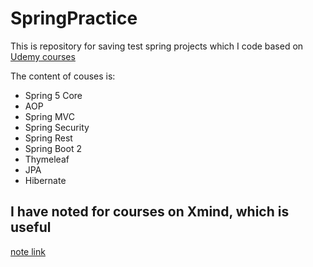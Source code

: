 # SpringPractice
This is repository for saving test spring projects which I code based on [Udemy courses](https://www.udemy.com/course/spring-hibernate-tutorial/learn/lecture/8974710#overview)

The content of couses is:

- Spring 5 Core
- AOP
- Spring MVC
- Spring Security
- Spring Rest
- Spring Boot 2
- Thymeleaf
- JPA
- Hibernate

 ## I have noted for courses on Xmind, which is useful

[note link](https://github.com/UNO998/MyNote)
